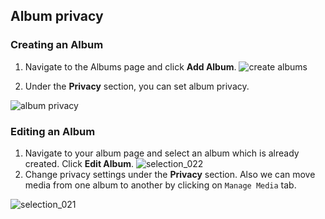 ## Album privacy

### Creating an Album


1. Navigate to the Albums page and click **Add Album**.
![create albums](https://cloud.githubusercontent.com/assets/1140051/7588085/4dc9e85c-f8d8-11e4-9657-b960c6a513bb.png)

2. Under the **Privacy** section, you can set album privacy.

![album privacy](https://cloud.githubusercontent.com/assets/1140051/7588150/d1b61f5a-f8d8-11e4-9568-0d8fce2cf8e2.png)



### Editing an Album

1. Navigate to your album page and select an album which is already created. Click **Edit Album**.
![selection_022](https://cloud.githubusercontent.com/assets/1140051/7588301/e11fc62a-f8d9-11e4-9770-aa4ae0e5e10e.png)
2. Change privacy settings under the **Privacy** section. Also we can move media from one album to another by clicking on `Manage Media` tab.

![selection_021](https://cloud.githubusercontent.com/assets/1140051/7588365/4a210828-f8da-11e4-8816-4cdb61f41fd4.png)

